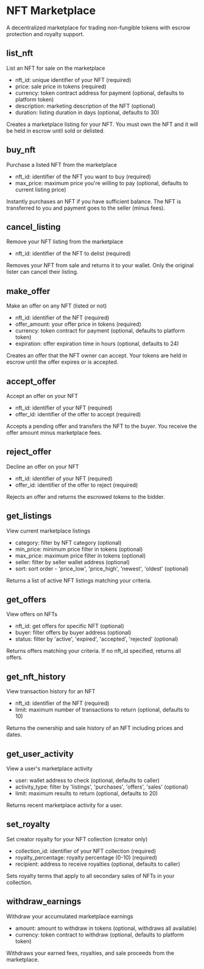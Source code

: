 # NFT Marketplace

A decentralized marketplace for trading non-fungible tokens with escrow protection and royalty support.

## list_nft

List an NFT for sale on the marketplace

- nft_id: unique identifier of your NFT (required)
- price: sale price in tokens (required)
- currency: token contract address for payment (optional, defaults to platform token)
- description: marketing description of the NFT (optional)
- duration: listing duration in days (optional, defaults to 30)

Creates a marketplace listing for your NFT. You must own the NFT and it will be held in escrow until sold or delisted.

## buy_nft

Purchase a listed NFT from the marketplace

- nft_id: identifier of the NFT you want to buy (required)
- max_price: maximum price you're willing to pay (optional, defaults to current listing price)

Instantly purchases an NFT if you have sufficient balance. The NFT is transferred to you and payment goes to the seller (minus fees).

## cancel_listing

Remove your NFT listing from the marketplace

- nft_id: identifier of the NFT to delist (required)

Removes your NFT from sale and returns it to your wallet. Only the original lister can cancel their listing.

## make_offer

Make an offer on any NFT (listed or not)

- nft_id: identifier of the NFT (required)
- offer_amount: your offer price in tokens (required)
- currency: token contract for payment (optional, defaults to platform token)
- expiration: offer expiration time in hours (optional, defaults to 24)

Creates an offer that the NFT owner can accept. Your tokens are held in escrow until the offer expires or is accepted.

## accept_offer

Accept an offer on your NFT

- nft_id: identifier of your NFT (required)
- offer_id: identifier of the offer to accept (required)

Accepts a pending offer and transfers the NFT to the buyer. You receive the offer amount minus marketplace fees.

## reject_offer

Decline an offer on your NFT

- nft_id: identifier of your NFT (required)
- offer_id: identifier of the offer to reject (required)

Rejects an offer and returns the escrowed tokens to the bidder.

## get_listings

View current marketplace listings

- category: filter by NFT category (optional)
- min_price: minimum price filter in tokens (optional)
- max_price: maximum price filter in tokens (optional)
- seller: filter by seller wallet address (optional)
- sort: sort order - 'price_low', 'price_high', 'newest', 'oldest' (optional)

Returns a list of active NFT listings matching your criteria.

## get_offers

View offers on NFTs

- nft_id: get offers for specific NFT (optional)
- buyer: filter offers by buyer address (optional)
- status: filter by 'active', 'expired', 'accepted', 'rejected' (optional)

Returns offers matching your criteria. If no nft_id specified, returns all offers.

## get_nft_history

View transaction history for an NFT

- nft_id: identifier of the NFT (required)
- limit: maximum number of transactions to return (optional, defaults to 10)

Returns the ownership and sale history of an NFT including prices and dates.

## get_user_activity

View a user's marketplace activity

- user: wallet address to check (optional, defaults to caller)
- activity_type: filter by 'listings', 'purchases', 'offers', 'sales' (optional)
- limit: maximum results to return (optional, defaults to 20)

Returns recent marketplace activity for a user.

## set_royalty

Set creator royalty for your NFT collection (creator only)

- collection_id: identifier of your NFT collection (required)
- royalty_percentage: royalty percentage (0-10) (required)
- recipient: address to receive royalties (optional, defaults to caller)

Sets royalty terms that apply to all secondary sales of NFTs in your collection.

## withdraw_earnings

Withdraw your accumulated marketplace earnings

- amount: amount to withdraw in tokens (optional, withdraws all available)
- currency: token contract to withdraw (optional, defaults to platform token)

Withdraws your earned fees, royalties, and sale proceeds from the marketplace.
